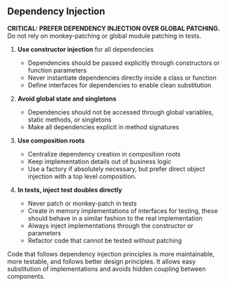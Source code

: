 ## Dependency Injection

**CRITICAL: PREFER DEPENDENCY INJECTION OVER GLOBAL PATCHING.** Do not rely on monkey-patching or global module patching in tests.

1. **Use constructor injection** for all dependencies
   - Dependencies should be passed explicitly through constructors or function parameters
   - Never instantiate dependencies directly inside a class or function
   - Define interfaces for dependencies to enable clean substitution

2. **Avoid global state and singletons**
   - Dependencies should not be accessed through global variables, static methods, or singletons
   - Make all dependencies explicit in method signatures

3. **Use composition roots**
   - Centralize dependency creation in composition roots
   - Keep implementation details out of business logic
   - Use a factory if absolutely necessary, but prefer direct object injection with a top level composition.

4. **In tests, inject test doubles directly**
   - Never patch or monkey-patch in tests
   - Create in memory implementations of interfaces for testing, these should behave in a similar fashion to the real implementation
   - Always inject implementations through the constructor or parameters
   - Refactor code that cannot be tested without patching

Code that follows dependency injection principles is more maintainable, more testable, and follows better design principles. It allows easy substitution of implementations and avoids hidden coupling between components.
